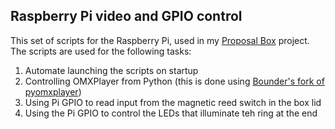 Raspberry Pi video and GPIO control
-----------------------------------

This set of scripts for the Raspberry Pi, used in my [Proposal Box](https://vimeo.com/120209590) project.  The scripts are used for the following tasks:

1. Automate launching the scripts on startup
2. Controlling OMXPlayer from Python (this is done using [Bounder's fork of pyomxplayer](https://github.com/Bounder/pyomxplayer))
3. Using Pi GPIO to read input from the magnetic reed switch in the box lid
4. Using the Pi GPIO to control the LEDs that illuminate teh ring at the end